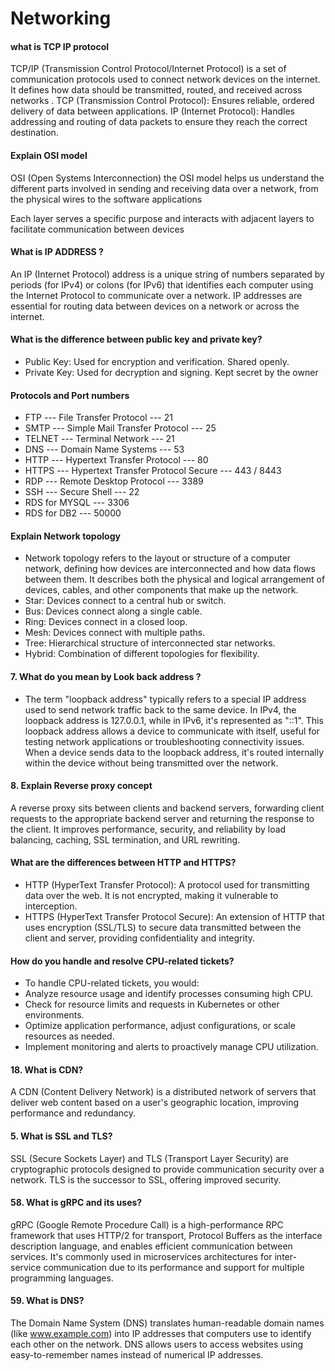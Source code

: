# Networking

#### what is TCP IP protocol
TCP/IP (Transmission Control Protocol/Internet Protocol) is a set of communication protocols used to connect network devices on the internet. It defines how data should be transmitted, routed, and received across networks . TCP (Transmission Control Protocol): Ensures reliable, ordered delivery of data between applications.
IP (Internet Protocol): Handles addressing and routing of data packets to ensure they reach the correct destination.


 
 
#### Explain OSI model
OSI (Open Systems Interconnection)
the OSI model helps us understand the different parts involved in sending and receiving data over a network, from the physical wires to the software applications

Each layer serves a specific purpose and interacts with adjacent layers to facilitate communication between devices
 
 
#### What is IP ADDRESS ?
  An IP (Internet Protocol) address is a unique string of numbers separated by periods (for IPv4) or colons (for IPv6) that identifies each computer using the Internet Protocol to communicate over a network. IP addresses are essential for routing data between devices on a network or across the internet.
 
#### What is the difference between  public key and  private key?
- Public Key: Used for encryption and verification. Shared openly.
- Private Key: Used for decryption and signing. Kept secret by the owner
 
#### Protocols and Port numbers
- FTP --- File Transfer Protocol --- 21
- SMTP --- Simple Mail Transfer Protocol --- 25
- TELNET --- Terminal  Network  ---  21
-  DNS --- Domain Name Systems --- 53
- HTTP --- Hypertext Transfer Protocol --- 80
- HTTPS  --- Hypertext Transfer Protocol Secure --- 443 / 8443
- RDP ---  Remote Desktop Protocol  --- 3389
- SSH  ---  Secure Shell --- 22
- RDS for MYSQL   ---   3306
- RDS for  DB2   ---   50000


 
#### Explain Network topology
- Network topology refers to the layout or structure of a computer network, defining how devices are interconnected and how data flows between them. It describes both the physical and logical arrangement of devices, cables, and other components that make up the network.
- Star: Devices connect to a central hub or switch.
- Bus: Devices connect along a single cable.
- Ring: Devices connect in a closed loop.
- Mesh: Devices connect with multiple paths.
- Tree: Hierarchical structure of interconnected star networks.
- Hybrid: Combination of different topologies for flexibility.

#### 7.  What do you mean by Look back address ?
- The term "loopback address" typically refers to a special IP address used to send network traffic back to the same device. In IPv4, the loopback address is 127.0.0.1, while in IPv6, it's represented as "::1".
This loopback address allows a device to communicate with itself, useful for testing network applications or troubleshooting connectivity issues. When a device sends data to the loopback address, it's routed internally within the device without being transmitted over the network.


#### 8.  Explain Reverse proxy concept
A reverse proxy sits between clients and backend servers, forwarding client requests to the appropriate backend server and returning the response to the client. It improves performance, security, and reliability by load balancing, caching, SSL termination, and URL rewriting.



#### What are the differences between HTTP and HTTPS?
- HTTP (HyperText Transfer Protocol): A protocol used for transmitting data over the web. It is not encrypted, making it vulnerable to interception.
- HTTPS (HyperText Transfer Protocol Secure): An extension of HTTP that uses encryption (SSL/TLS) to secure data transmitted between the client and server, providing confidentiality and integrity.

#### How do you handle and resolve CPU-related tickets?
- To handle CPU-related tickets, you would:
- Analyze resource usage and identify processes consuming high CPU.
- Check for resource limits and requests in Kubernetes or other environments.
- Optimize application performance, adjust configurations, or scale resources as needed.
- Implement monitoring and alerts to proactively manage CPU utilization.



#### 18. What is CDN?
A CDN (Content Delivery Network) is a distributed network of servers that deliver web content based on a user's geographic location, improving performance and redundancy.


#### 5. What is SSL and TLS?
SSL (Secure Sockets Layer) and TLS (Transport Layer Security) are cryptographic protocols designed to provide communication security over a network. TLS is the successor to SSL, offering improved security.


#### 58. What is gRPC and its uses?
gRPC (Google Remote Procedure Call) is a high-performance RPC framework that uses HTTP/2 for transport, Protocol Buffers as the interface description language, and enables efficient communication between services. It's commonly used in microservices architectures for inter-service communication due to its performance and support for multiple programming languages.

#### 59. What is DNS?
The Domain Name System (DNS) translates human-readable domain names (like www.example.com) into IP addresses that computers use to identify each other on the network. DNS allows users to access websites using easy-to-remember names instead of numerical IP addresses.
